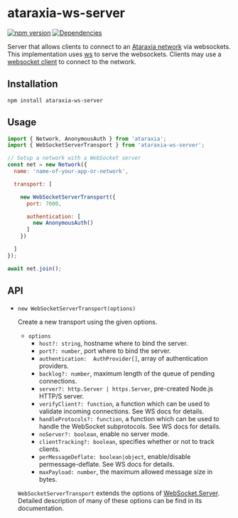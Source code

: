 # ataraxia-ws-server

[![npm version](https://badge.fury.io/js/ataraxia-ws-server.svg)](https://badge.fury.io/js/ataraxia-ws-server)
[![Dependencies](https://david-dm.org/aholstenson/ataraxia/status.svg?path=packages/ws-server)](https://david-dm.org/aholstenson/ataraxia?path=packages/ws-server)

Server that allows clients to connect to an [Ataraxia network](https://github.com/aholstenson/ataraxia)
via websockets. This implementation uses [ws](https://github.com/websockets/ws)
to serve the websockets. Clients may use a [websocket client](https://github.com/aholstenson/ataraxia/tree/master/packages/ws-client)
to connect to the network.

## Installation

```
npm install ataraxia-ws-server
```

## Usage

```javascript
import { Network, AnonymousAuth } from 'ataraxia';
import { WebSocketServerTransport } from 'ataraxia-ws-server';

// Setup a network with a WebSocket server
const net = new Network({
  name: 'name-of-your-app-or-network',

  transport: [

    new WebSocketServerTransport({
      port: 7000,

      authentication: [
        new AnonymousAuth()
      ]
    })

  ]
});

await net.join();
```

## API

* 
  `new WebSocketServerTransport(options)` 
  
  Create a new transport using the given options.

  * `options`
    * `host?: string`, hostname where to bind the server.
    * `port?: number`, port where to bind the server.
    * `authentication:  AuthProvider[]`, array of authentication providers.
    * `backlog?: number`, maximum length of the queue of pending connections.
    * `server?: http.Server | https.Server`, pre-created Node.js HTTP/S server.
    * `verifyClient?: function`, a function which can be used to validate incoming connections. See WS docs for details.
    * `handleProtocols?: function`, a function which can be used to handle the WebSocket subprotocols. See WS docs for details.
    * `noServer?: boolean`, enable no server mode.
    * `clientTracking?: boolean`, specifies whether or not to track clients.
    * `perMessageDeflate: boolean|object`, enable/disable permessage-deflate. See WS docs for details.
    * `maxPayload: number`, the maximum allowed message size in bytes.


  `WebSocketServerTransport` extends the options of [WebSocket.Server](https://github.com/websockets/ws/blob/master/doc/ws.md#new-websocketserveroptions-callback). Detailed description of many of these
  options can be find in its documentation.

